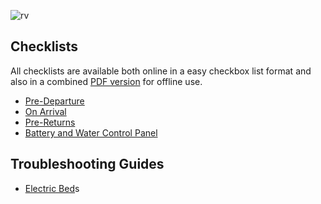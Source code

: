 ![rv](https://www.avanspareparts.com.au/images/quick-links-motorhomes.png)

## Checklists

All checklists are available both online in a easy checkbox list 
format and also in a combined [PDF version](docs/lillen-checklist.pdf) 
for offline use.

- [Pre-Departure](Checklists/pre-departure.md) 
- [On Arrival](Checklists/on-arrival.md)
- [Pre-Returns](Checklists/pre-return.md)
- [Battery and Water Control Panel](control-panel.md)

## Troubleshooting Guides
- [Electric Bed](guides/bed.md)s